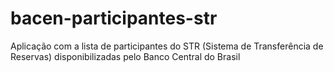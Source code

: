 # bacen-participantes-str
Aplicação com a lista de participantes do STR (Sistema de Transferência de Reservas) disponibilizadas pelo Banco Central do Brasil
